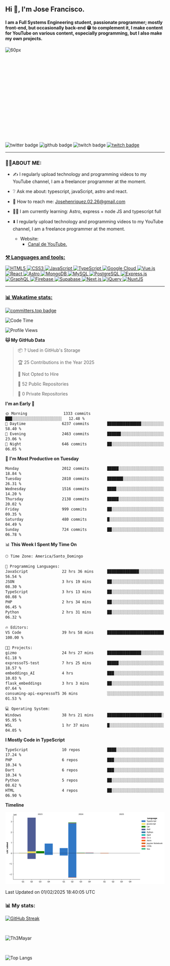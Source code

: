## Hi 👋, I'm Jose Francisco.

#### I am a Full Systems Engineering student, passionate programmer; mostly front-end, but occasionally back-end 😁 to complement it, I make content for YouTube on various content, especially programming, but I also make my own projects. 

<div style="width:50%;height:0;padding-bottom:56%;position:relative;">
  <img src="https://media.giphy.com/media/bAQH7WXKqtIBrPs7sR/giphy.gif" alt="60px" witdh="100px" height="80px">
 </div>
 <br>
 <div id="badges" align="left">
    <img src="https://img.shields.io/twitter/follow/G4Henriquez?color=%23298AC1&style=for-the-badge" alt="twitter badge" />
    <img src="https://img.shields.io/github/followers/Th3Mayar?style=for-the-badge" alt="github badge" />
    <img src="https://img.shields.io/twitch/status/th3mayar?color=%232A8DC6&style=for-the-badge" alt="twitch badge" />
    <a href="https://www.linkedin.com/in/jose-fhenr%C3%ADquez/"><img src="https://content.linkedin.com/content/dam/brand/site/img/logo/logo-tm.png" alt="twitch badge" witdh="60" height="28"/></a>
</div>

***

### 👨‍💻ABOUT ME:
+ ✍️ I regularly upload technology and programming videos to my YouTube channel, I am a freelancer programmer at the moment.

+ ❔ Ask me about: typescript, javaScript, astro and react.

+ 📧 How to reach me: Josehenriquez.02.26@gmail.com

+ 👨‍🎓 I am currently learning: Astro, express + node JS and typescript full

+ ⬇️ I regularly upload technology and programming videos to my YouTube channel, I am a freelance programmer at the moment.
  + Website: <ul><li><a href="https://www.youtube.com/channel/UCIK-txT4Zggh55NVEHgzaKQ">Canal de YouTube.</li></ul>

### ⚒️ Languages and tools:
<div align="left">

  ![HTML5](https://img.shields.io/badge/html5-%23E34F26.svg?style=for-the-badge&logo=html5&logoColor=white)
  ![CSS3](https://img.shields.io/badge/css3-%231572B6.svg?style=for-the-badge&logo=css3&logoColor=white)
  ![JavaScript](https://img.shields.io/badge/javascript-%23F7DF1E.svg?style=for-the-badge&logo=javascript&logoColor=black)
  ![TypeScript](https://img.shields.io/badge/typescript-%23007ACC.svg?style=for-the-badge&logo=typescript&logoColor=white)
  ![Google Cloud](https://img.shields.io/badge/Google_Cloud-%234285F4.svg?style=for-the-badge&logo=google-cloud&logoColor=white)
  ![Vue.js](https://img.shields.io/badge/vuejs-%2335495e.svg?style=for-the-badge&logo=vue.js&logoColor=%234FC08D)
  ![React](https://img.shields.io/badge/react-%2320232a.svg?style=for-the-badge&logo=react&logoColor=%2361DAFB)
  ![Astro](https://img.shields.io/badge/astro-%23FF5D01.svg?style=for-the-badge&logo=astro&logoColor=white)
  ![MongoDB](https://img.shields.io/badge/mongodb-%2347A248.svg?style=for-the-badge&logo=mongodb&logoColor=white)
  ![MySQL](https://img.shields.io/badge/mysql-%2300f.svg?style=for-the-badge&logo=mysql&logoColor=white)
  ![PostgreSQL](https://img.shields.io/badge/postgresql-%23336791.svg?style=for-the-badge&logo=postgresql&logoColor=white)
  ![Express.js](https://img.shields.io/badge/express.js-%23404d59.svg?style=for-the-badge&logo=express&logoColor=%2361DAFB)
  ![GraphQL](https://img.shields.io/badge/graphql-%23E10098.svg?style=for-the-badge&logo=graphql&logoColor=white)
  ![Firebase](https://img.shields.io/badge/firebase-%23039BE5.svg?style=for-the-badge&logo=firebase)
  ![Supabase](https://img.shields.io/badge/supabase-%23000000.svg?style=for-the-badge&logo=supabase&logoColor=3ECF8E)
  ![Next.js](https://img.shields.io/badge/next.js-%23000000.svg?style=for-the-badge&logo=next.js&logoColor=white)
  ![jQuery](https://img.shields.io/badge/jquery-%230769AD.svg?style=for-the-badge&logo=jquery&logoColor=white)
  ![NuxtJS](https://img.shields.io/badge/nuxtjs-%2300DC82.svg?style=for-the-badge&logo=nuxtdotjs&logoColor=white)
</div>

***

### 📊 Wakatime stats:
[![committers.top badge](https://user-badge.committers.top/dominican_republic/Th3Mayar.svg)](https://user-badge.committers.top/dominican_republic/Th3Mayar)
<!--START_SECTION:waka-->
![Code Time](http://img.shields.io/badge/Code%20Time-1%2C526%20hrs%2039%20mins-blue)

![Profile Views](http://img.shields.io/badge/Profile%20Views-0-blue)

**🐱 My GitHub Data** 

> 📦 ? Used in GitHub's Storage 
 > 
> 🏆 25 Contributions in the Year 2025
 > 
> 🚫 Not Opted to Hire
 > 
> 📜 52 Public Repositories 
 > 
> 🔑 0 Private Repositories 
 > 
**I'm an Early 🐤** 

```text
🌞 Morning                1333 commits        ███░░░░░░░░░░░░░░░░░░░░░░   12.48 % 
🌆 Daytime                6237 commits        ███████████████░░░░░░░░░░   58.40 % 
🌃 Evening                2463 commits        ██████░░░░░░░░░░░░░░░░░░░   23.06 % 
🌙 Night                  646 commits         ██░░░░░░░░░░░░░░░░░░░░░░░   06.05 % 
```
📅 **I'm Most Productive on Tuesday** 

```text
Monday                   2012 commits        █████░░░░░░░░░░░░░░░░░░░░   18.84 % 
Tuesday                  2810 commits        ███████░░░░░░░░░░░░░░░░░░   26.31 % 
Wednesday                1516 commits        ████░░░░░░░░░░░░░░░░░░░░░   14.20 % 
Thursday                 2138 commits        █████░░░░░░░░░░░░░░░░░░░░   20.02 % 
Friday                   999 commits         ██░░░░░░░░░░░░░░░░░░░░░░░   09.35 % 
Saturday                 480 commits         █░░░░░░░░░░░░░░░░░░░░░░░░   04.49 % 
Sunday                   724 commits         ██░░░░░░░░░░░░░░░░░░░░░░░   06.78 % 
```


📊 **This Week I Spent My Time On** 

```text
🕑︎ Time Zone: America/Santo_Domingo

💬 Programming Languages: 
JavaScript               22 hrs 36 mins      ██████████████░░░░░░░░░░░   56.54 % 
JSON                     3 hrs 19 mins       ██░░░░░░░░░░░░░░░░░░░░░░░   08.30 % 
TypeScript               3 hrs 13 mins       ██░░░░░░░░░░░░░░░░░░░░░░░   08.08 % 
PHP                      2 hrs 34 mins       ██░░░░░░░░░░░░░░░░░░░░░░░   06.45 % 
Python                   2 hrs 31 mins       ██░░░░░░░░░░░░░░░░░░░░░░░   06.32 % 

🔥 Editors: 
VS Code                  39 hrs 58 mins      █████████████████████████   100.00 % 

🐱‍💻 Projects: 
gizmo                    24 hrs 27 mins      ███████████████░░░░░░░░░░   61.18 % 
expressoTS-test          7 hrs 25 mins       █████░░░░░░░░░░░░░░░░░░░░   18.57 % 
embeddings_AI            4 hrs               ███░░░░░░░░░░░░░░░░░░░░░░   10.03 % 
flask_embeddings         3 hrs 3 mins        ██░░░░░░░░░░░░░░░░░░░░░░░   07.64 % 
consuming-api-expressoTS 36 mins             ░░░░░░░░░░░░░░░░░░░░░░░░░   01.53 % 

💻 Operating System: 
Windows                  38 hrs 21 mins      ████████████████████████░   95.95 % 
WSL                      1 hr 37 mins        █░░░░░░░░░░░░░░░░░░░░░░░░   04.05 % 
```

**I Mostly Code in TypeScript** 

```text
TypeScript               10 repos            ████░░░░░░░░░░░░░░░░░░░░░   17.24 % 
PHP                      6 repos             ███░░░░░░░░░░░░░░░░░░░░░░   10.34 % 
Dart                     6 repos             ███░░░░░░░░░░░░░░░░░░░░░░   10.34 % 
Python                   5 repos             ██░░░░░░░░░░░░░░░░░░░░░░░   08.62 % 
HTML                     4 repos             ██░░░░░░░░░░░░░░░░░░░░░░░   06.90 % 
```



**Timeline**

![Lines of Code chart](https://raw.githubusercontent.com/Th3Mayar/Th3Mayar/main/assets/bar_graph.png)


 Last Updated on 01/02/2025 18:40:05 UTC
<!--END_SECTION:waka-->

### 📊 My stats:

[![GitHub Streak](https://streak-stats.demolab.com/?user=Th3Mayar&theme=dark)](https://git.io/streak-stats)

<br>

![Th3Mayar](https://github-readme-stats.vercel.app/api?username=th3mayar&show_icons=true&theme=dark&show=reviews,discussions_started,discussions_answered,prs_merged,prs_merged_percentage)

<br>

![Top Langs](https://github-readme-stats.vercel.app/api/top-langs/?username=Th3Mayar&layout=compact&theme=dark)
